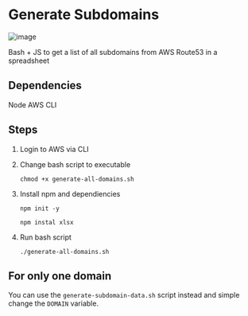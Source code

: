# Generate Subdomains

![image](https://github.com/user-attachments/assets/21dab747-9569-4b02-9fa3-9a80473b56a8)


Bash + JS to get a list of all subdomains from AWS Route53 in a spreadsheet

## Dependencies
Node
AWS CLI

## Steps

1. Login to AWS via CLI
   
2. Change bash script to executable
   
   ```chmod +x generate-all-domains.sh```
   
3. Install npm and dependiencies
   
   ```npm init -y```
   
   ```npm instal xlsx```
4. Run bash script
   
   ```./generate-all-domains.sh```

## For only one domain

You can use the ```generate-subdomain-data.sh``` script instead and simple change the ```DOMAIN``` variable.
